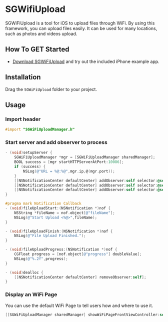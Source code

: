 # SGWifiUpload

SGWiFiUpload is a tool for iOS to upload files through WiFi. By using this framework, you can upload files easily. It can be used for many locations, such as photos and videos upload.

## How To GET Started
- [Download SGWiFiUpload](https://github.com/Soulghost/SGWiFiUpload/archive/master.zip) and try out the included iPhone example app.

## Installation
Drag the `SGWiFiUpload` folder to your project.

## Usage
### Import header
```objective-c
#import "SGWiFiUploadManager.h"
```

### Start server and add observer to process
```objective-c
- (void)setupServer {
    SGWiFiUploadManager *mgr = [SGWiFiUploadManager sharedManager];
    BOOL success = [mgr startHTTPServerAtPort:10086];
    if (success) {
        NSLog(@"URL = %@:%@",mgr.ip,@(mgr.port));
    }
    [[NSNotificationCenter defaultCenter] addObserver:self selector:@selector(fileUploadStart:) name:SGFileUploadDidStartNotification object:nil];
    [[NSNotificationCenter defaultCenter] addObserver:self selector:@selector(fileUploadFinish:) name:SGFileUploadDidEndNotification object:nil];
    [[NSNotificationCenter defaultCenter] addObserver:self selector:@selector(fileUploadProgress:) name:SGFileUploadProgressNotification object:nil];
}

#pragma mark Notification Callback
- (void)fileUploadStart:(NSNotification *)nof {
    NSString *fileName = nof.object[@"fileName"];
    NSLog(@"Start Upload <%@>",fileName);
}

- (void)fileUploadFinish:(NSNotification *)nof {
    NSLog(@"File Upload Finished.");
}

- (void)fileUploadProgress:(NSNotification *)nof {
    CGFloat progress = [nof.object[@"progress"] doubleValue];
    NSLog(@"%.2f",progress);
}

- (void)dealloc {
    [[NSNotificationCenter defaultCenter] removeObserver:self];
}
```

### Display an WiFi Page
You can use the default WiFi Page to tell users how and where to use it.
```objective-c
[[SGWiFiUploadManager sharedManager] showWiFiPageFrontViewController:self];
```
